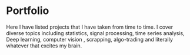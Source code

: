# Portfolio
Here I have listed projects that I have taken from time to time.  I cover diverse topics including statistics, signal processing, time series analysis, Deep learning, computer vision , scrapping, algo-trading and literally whatever that excites my brain.
